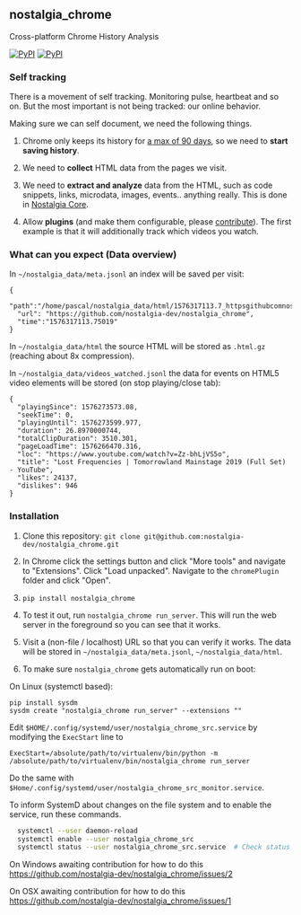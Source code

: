 ## nostalgia_chrome

Cross-platform Chrome History Analysis

[![PyPI](https://img.shields.io/pypi/v/nostalgia_chrome.svg?style=flat-square)](https://pypi.python.org/pypi/nostalgia_chrome/)
[![PyPI](https://img.shields.io/pypi/pyversions/nostalgia_chrome.svg?style=flat-square)](https://pypi.python.org/pypi/nostalgia_chrome/)

### Self tracking

There is a movement of self tracking. Monitoring pulse, heartbeat and so on. But the most important is not being tracked: our online behavior.

Making sure we can self document, we need the following things.

1. Chrome only keeps its history for [a max of 90 days](https://support.google.com/chrome/answer/95589), so we need to **start saving history**.

1. We need to **collect** HTML data from the pages we visit.

1. We need to **extract and analyze** data from the HTML, such as code snippets, links, microdata, images, events.. anything really. This is done in [Nostalgia Core](https://github.com/nostalgia-dev/nostalgia).

4. Allow **plugins** (and make them configurable, please [contribute](https://github.com/nostalgia-dev/nostalgia_chrome/issues/3)). The first example is that it will additionally track which videos you watch.

### What can you expect (Data overview)

In `~/nostalgia_data/meta.jsonl` an index will be saved per visit:

    {
      "path":"/home/pascal/nostalgia_data/html/1576317113.7_httpsgithubcomnostalgiadevnostalgia_chrome.html.gz",
      "url": "https://github.com/nostalgia-dev/nostalgia_chrome",
      "time":"1576317113.75019"
    }


In `~/nostalgia_data/html` the source HTML will be stored as `.html.gz` (reaching about 8x compression).

In `~/nostalgia_data/videos_watched.jsonl` the data for events on HTML5 video elements will be stored (on stop playing/close tab):

    {
      "playingSince": 1576273573.08,
      "seekTime": 0,
      "playingUntil": 1576273599.977,
      "duration": 26.8970000744,
      "totalClipDuration": 3510.301,
      "pageLoadTime": 1576266470.316,
      "loc": "https://www.youtube.com/watch?v=Zz-bhLjVS5o",
      "title": "Lost Frequencies | Tomorrowland Mainstage 2019 (Full Set) - YouTube",
      "likes": 24137,
      "dislikes": 946
    }

### Installation

1. Clone this repository: `git clone git@github.com:nostalgia-dev/nostalgia_chrome.git`

1. In Chrome click the settings button and click "More tools" and navigate to "Extensions". Click "Load unpacked". Navigate to the `chromePlugin` folder and click "Open".

1. `pip install nostalgia_chrome`

1. To test it out, run `nostalgia_chrome run_server`. This will run the web server in the foreground so you can see that it works.

1. Visit a (non-file / localhost) URL so that you can verify it works. The data will be stored in `~/nostalgia_data/meta.jsonl`, `~/nostalgia_data/html`.

1. To make sure `nostalgia_chrome` gets automatically run on boot:

On Linux (systemctl based):

    pip install sysdm
    sysdm create "nostalgia_chrome run_server" --extensions ""

Edit `$HOME/.config/systemd/user/nostalgia_chrome_src.service` by modifying the `ExecStart` line to

```
ExecStart=/absolute/path/to/virtualenv/bin/python -m /absolute/path/to/virtualenv/bin/nostalgia_chrome run_server
```

Do the same with `$Home/.config/systemd/user/nostalgia_chrome_src_monitor.service`.

To inform SystemD about changes on the file system and to enable the service, run these commands.

```sh
  systemctl --user daemon-reload
  systemctl enable --user nostalgia_chrome_src
  systemctl status --user nostalgia_chrome_src.service  # Check status
```

On Windows awaiting contribution for how to do this https://github.com/nostalgia-dev/nostalgia_chrome/issues/2

On OSX awaiting contribution for how to do this https://github.com/nostalgia-dev/nostalgia_chrome/issues/1
